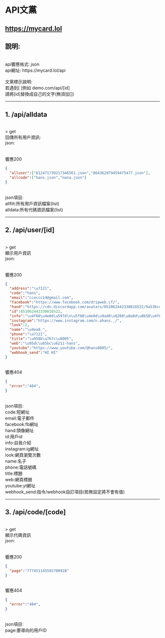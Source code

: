 # API文黨
https://mycard.lol
---
## 說明:
</br>
api響應格式: json</br>
api網址: https://mycard.lol/api</br></br>
文黨標示說明:</br>
若遇到[ ]例如 demo.com/api/[id] </br>
請將[id]替換成自己的文字(無須加[])</br>

---
## 1. /api/alldata
</br>
> get</br>
回傳所有用戶資訊:</br>
json:</br>
</br></br>響應200

```json
{
  "alluser":["612471739217346561.json","864362079459475477.json"],
  "allcode":["hans.json","nana.json"]
}
```

</br>
json項目:</br>
allfilt:所有用戶資訊檔案(list)</br>
alldata:所有代碼資訊檔案(list)

---
## 2. /api/user/[id]
</br>
> get</br>
顯示用戶資訊</br>
json:</br>
</br></br>響應200

```json
{
  "address":"\u7121",
  "code":"hans",
  "email":"ccoccc14@gmail.com",
  "facebook":"https://www.facebook.com/dripweb.cf/",
  "hand":"https://cdn.discordapp.com/avatars/851062442330816522/9a53bcd00399a42a4155622c86f516bc.png?size=1024",
  "id":851062442330816522,
  "info":"\u4f60\u4e0d\u597d\n\u5f88\u4e0d\u9ad8\u8208\u8a8d\u8b58\u4f60",
  "instagram":"https://www.instagram.com/n.ahans._/",
  "look":2,
  "name":"\u4ea8.",
  "phone":"\u7121",
  "title":"\u958b\u767c\u8005",
  "web":"\u95dc\u65bc\u6211-hans",
  "youtube":"https://www.youtube.com/@hans0805/",
  "webhook_send":"HI HI"
}
```

</br>
響應404

```json
{
  "error":"404",
}
```

</br>
json項目:</br>
code:短網址</br>
email:電子郵件</br>
facebook:fb網址</br>
hand:頭像網址</br>
id:用戶id</br>
info:自我介紹</br>
instagram:ig網址</br>
look:網頁瀏覽次數</br>
name:名子</br>
phone:電話號碼</br>
title:標題</br>
web:網頁標題</br>
youtube:yt網址</br>
webhook_send:指令/webhook自訂項目(若無設定將不會有值)</br>


---
## 3. /api/code/[code]
</br>
> get</br>
顯示代碼資訊</br>
json:</br>
</br></br>響應200

```json
{
  "page":"777451145592700928"
}
```

</br>
響應404

```json
{
  "error":"404",
}
```

</br>
json項目:</br>
page:要導向的用戶ID</br>
